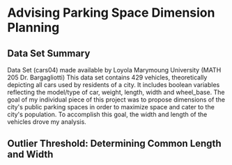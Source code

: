 # Advising Parking Space Dimension Planning 

## Data Set Summary
Data Set (cars04) made available by Loyola Marymoung University (MATH 205 Dr. Bargagliotti)
This data set contains 429 vehicles, theoretically depicting all cars used by residents of a city. It includes boolean variables reflecting the model/type of car, weight, length, width and wheel_base. The goal of my individual piece of this project was to propose dimensions of the city's public parking spaces in order to maximize space and cater to the city's population. To accomplish this goal, the width and length of the vehicles drove my analysis. 

## Outlier Threshold: Determining Common Length and Width
